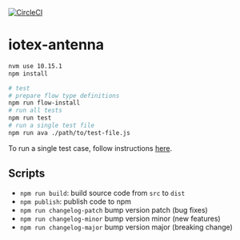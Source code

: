 [![CircleCI](https://circleci.com/gh/iotexproject/iotex-antenna.svg?style=svg&circle-token=9793be645e0d890924fee61fa5e3bfaff8d19942)](https://circleci.com/gh/iotexproject/iotex-antenna)

# iotex-antenna

```bash
nvm use 10.15.1
npm install

# test
# prepare flow type definitions
npm run flow-install
# run all tests
npm run test
# run a single test file
npm run ava ./path/to/test-file.js
```

To run a single test case, follow instructions [here](https://github.com/avajs/ava/blob/master/docs/01-writing-tests.md#running-specific-tests).

## Scripts

- `npm run build`: build source code from `src` to `dist`
- `npm publish`: publish code to npm
- `npm run changelog-patch` bump version patch (bug fixes)
- `npm run changelog-minor` bump version minor (new features)
- `npm run changelog-major` bump version major (breaking change)
